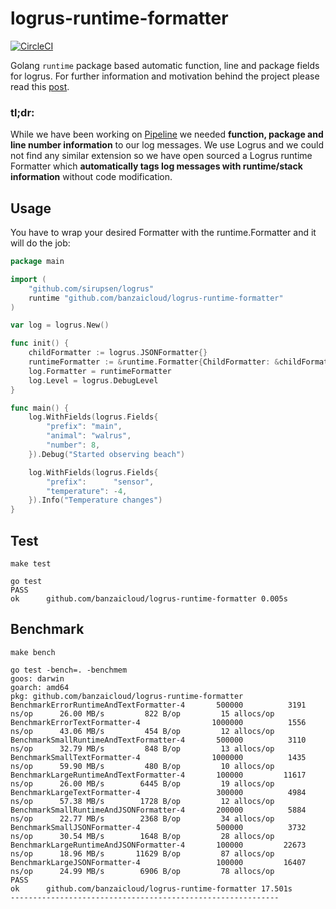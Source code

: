 # logrus-runtime-formatter

[![CircleCI](https://circleci.com/gh/banzaicloud/logrus-runtime-formatter.svg?style=svg)](https://circleci.com/gh/banzaicloud/logrus-runtime-formatter)

Golang `runtime` package based automatic function, line and package fields for logrus. For further information and motivation behind the project please read this [post](https://banzaicloud.com/blog/runtime-logging/).

### tl;dr:

While we have been working on [Pipeline](https://github.com/banzaicloud/pipeline) we needed **function, package and line number information** to our log messages. We use Logrus and we could not find any similar extension so we have open sourced a Logrus runtime Formatter which **automatically tags log messages with runtime/stack information** without code modification.

## Usage

You have to wrap your desired Formatter with the runtime.Formatter and it will do the job:

```go
package main

import (
	"github.com/sirupsen/logrus"
	runtime "github.com/banzaicloud/logrus-runtime-formatter"
)

var log = logrus.New()

func init() {
	childFormatter := logrus.JSONFormatter{}
	runtimeFormatter := &runtime.Formatter{ChildFormatter: &childFormatter}
	log.Formatter = runtimeFormatter
	log.Level = logrus.DebugLevel
}

func main() {
	log.WithFields(logrus.Fields{
		"prefix": "main",
		"animal": "walrus",
		"number": 8,
	}).Debug("Started observing beach")

	log.WithFields(logrus.Fields{
		"prefix":      "sensor",
		"temperature": -4,
	}).Info("Temperature changes")
}
```

## Test
`make test`

```
go test
PASS
ok  	github.com/banzaicloud/logrus-runtime-formatter	0.005s
```

## Benchmark
`make bench`

```
go test -bench=. -benchmem
goos: darwin
goarch: amd64
pkg: github.com/banzaicloud/logrus-runtime-formatter
BenchmarkErrorRuntimeAndTextFormatter-4   	  500000	      3191 ns/op	  26.00 MB/s	     822 B/op	      15 allocs/op
BenchmarkErrorTextFormatter-4             	 1000000	      1556 ns/op	  43.06 MB/s	     454 B/op	      12 allocs/op
BenchmarkSmallRuntimeAndTextFormatter-4   	  500000	      3110 ns/op	  32.79 MB/s	     848 B/op	      13 allocs/op
BenchmarkSmallTextFormatter-4             	 1000000	      1435 ns/op	  59.90 MB/s	     480 B/op	      10 allocs/op
BenchmarkLargeRuntimeAndTextFormatter-4   	  100000	     11617 ns/op	  26.00 MB/s	    6445 B/op	      19 allocs/op
BenchmarkLargeTextFormatter-4             	  300000	      4984 ns/op	  57.38 MB/s	    1728 B/op	      12 allocs/op
BenchmarkSmallRuntimeAndJSONFormatter-4   	  200000	      5884 ns/op	  22.77 MB/s	    2368 B/op	      34 allocs/op
BenchmarkSmallJSONFormatter-4             	  500000	      3732 ns/op	  30.54 MB/s	    1648 B/op	      28 allocs/op
BenchmarkLargeRuntimeAndJSONFormatter-4   	  100000	     22673 ns/op	  18.96 MB/s	   11629 B/op	      87 allocs/op
BenchmarkLargeJSONFormatter-4             	  100000	     16407 ns/op	  24.99 MB/s	    6906 B/op	      78 allocs/op
PASS
ok  	github.com/banzaicloud/logrus-runtime-formatter	17.501s
------------------------------------------------------------
```
